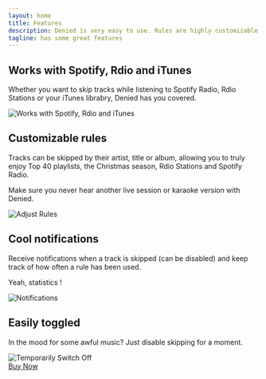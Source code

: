 ```yaml
---
layout: home
title: Features
description: Denied is very easy to use. Rules are highly customizable and Denied works with multiple music apps.
tagline: has some great features
---
```


<section id="filters" class="screenshot">
  <div class="container">
    <h2>Works with Spotify, Rdio and iTunes</h2>
    <p>Whether you want to skip tracks while listening to Spotify Radio, Rdio Stations or your iTunes librabry, Denied has you covered.</p>
  </div>
  <div class="screen-container">
    <img src="/img/macbook-supported-apps.jpg" alt="Works with Spotify, Rdio and iTunes">
  </div>
</section>

<section id="filters" class="screenshot">
  <div class="container">
    <h2>Customizable rules</h2>
    <p>Tracks can be skipped by their artist, title or album, allowing you to truly enjoy Top 40 playlists, the Christmas season, Rdio Stations and Spotify Radio.</p>
    <p>Make sure you never hear another live session or karaoke version with Denied.</p>
  </div>
  <div class="screen-container slide-in">
    <img src="/img/macbook-half-skip-karaoke-live-versions.jpg" alt="Adjust Rules">
  </div>
</section>

<section id="notifications" class="screenshot">
  <div class="container">
    <h2>Cool notifications</h2>
    <p>Receive notifications when a track is skipped (can be disabled) and keep track of how often a rule has been used.
    <p>Yeah, statistics <i class="fa fa-bar-chart"></i>!</p>
  </div>
  <div class="screen-container">
    <img src="/img/macbook-half-notifications-spotify.jpg" alt="Notifications">
  </div>
</section>

<section id="disabe" class="screenshot">
  <div class="container">
    <h2>Easily toggled</h2>
    <p>In the mood for some awful music? Just disable skipping for a moment.</p>
  </div>
  <div class="screen-container slide-in">
    <img src="/img/macbook-half-disable.jpg" alt="Temporarily Switch Off">
  </div>
</section>

<div class="container text-center">
  <a href="{{ site.urls.appstore }}" class="buy egg" target="_blank"><i class="icon-appstore"></i> Buy Now</a>
</div>